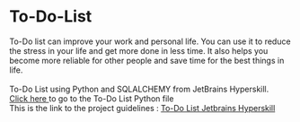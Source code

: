 # To-Do-List
To-Do list can improve your work and personal life. You can use it to reduce the stress in your life and get more done in less time. It also helps you become more reliable for other people and save time for the best things in life. 
<br><br>To-Do List using Python and SQLALCHEMY from JetBrains Hyperskill.
 <br><a href="https://github.com/anishmo99/To-Do-List/blob/master/To-Do%20List/task/todolist/todolist.py">Click here </a> to go to the To-Do List Python file
 <br>This is the link to the project guidelines : <a href="https://hyperskill.org/projects/105?goal=391">To-Do List Jetbrains Hyperskill</a>
